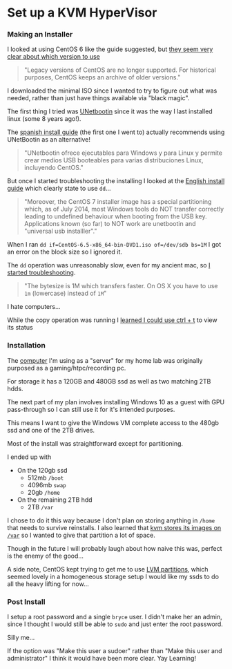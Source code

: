 # Set up a KVM HyperVisor #

### Making an Installer ###

I looked at using CentOS 6 like the guide suggested, but [they seem very clear about which version to use][0]

> "Legacy versions of CentOS are no longer supported. For historical purposes, CentOS keeps an archive of older versions."

I downloaded the minimal ISO since I wanted to try to figure out what was needed, rather than just have things available via "black magic".

The first thing I tried was [UNetbootin][1] since it was the way I last installed linux (some 8 years ago!).

The [spanish install guide][2] (the first one I went to) actually recommends using UNetBootin as an alternative!

> "UNetbootin ofrece ejecutables para Windows y para Linux y permite crear medios USB booteables para varias distribuciones Linux, incluyendo CentOS."

But once I started troubleshooting the installing I looked at the [English install guide][3] which clearly state to use `dd`...

> "Moreover, the CentOS 7 installer image has a special partitioning which, as of July 2014, most Windows tools do NOT transfer correctly leading to undefined behaviour when booting from the USB key. Applications known (so far) to NOT work are unetbootin and "universal usb installler"."

When I ran `dd if=CentOS-6.5-x86_64-bin-DVD1.iso of=/dev/sdb bs=1M` I got an error on the block size so I ignored it. 

The `dd` operation was unreasonably slow, even for my ancient mac, so [I started troubleshooting][4].

> "The bytesize is 1M which transfers faster. On OS X you have to use `1m` (lowercase) instead of `1M`"

I hate computers...

While the copy operation was running I [learned I could use ctrl + t][5] to view its status

### Installation ###

The [computer][6] I'm using as a "server" for my home lab was originally purposed as a gaming/htpc/recording pc.

For storage it has a 120GB and 480GB ssd as well as two matching 2TB hdds.

The next part of my plan involves installing Windows 10 as a guest with GPU pass-through so I can still use it for it's intended purposes.

This means I want to give the Windows VM complete access to the 480gb ssd and one of the 2TB drives.

Most of the install was straightforward except for partitioning.

I ended up with

- On the 120gb ssd
  - 512mb `/boot`
  - 4096mb `swap`
  - 20gb `/home`
- On the remaining 2TB hdd
  - 2TB `/var`

I chose to do it this way because I don't plan on storing anything in `/home` that needs to survive reinstalls. I also learned that [kvm stores its images on `/var`][7] so I wanted to give that partition a lot of space.

Though in the future I will probably laugh about how naive this was, perfect is the enemy of the good...

A side note, CentOS kept trying to get me to use [LVM partitions][8], which seemed lovely in a homogeneous storage setup I would like my ssds to do all the heavy lifting for now...

### Post Install ###

I setup a root password and a single `bryce` user. I didn't make her an admin, since I thought I would still be able to `sudo` and just enter the root password.

Silly me...

If the option was "Make this user a sudoer" rather than "Make this user and administrator" I think it would have been more clear. Yay Learning!


[0]: https://www.centos.org/download/ 
[1]: https://unetbootin.github.io/
[2]: https://wiki.centos.org/es/HowTos/InstallFromUSBkey
[3]: https://wiki.centos.org/HowTos/InstallFromUSBkey
[4]: http://superuser.com/a/530121
[5]: http://askubuntu.com/a/538241
[6]: http://pcpartpicker.com/list/49RV7h
[7]: https://ask.fedoraproject.org/en/question/9584/while-using-libvirt-how-can-i-use-a-location-other-than-varliblibvirtimages-to-store-my-images/
[8]: https://wiki.archlinux.org/index.php/LVM_(Espa%C3%B1ol)
